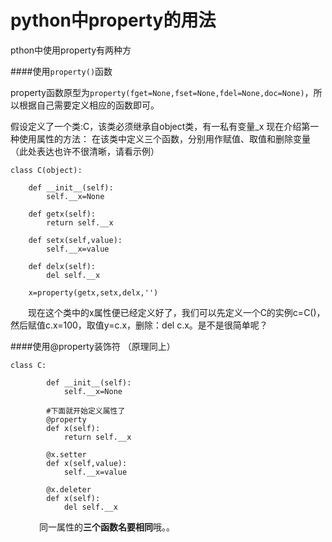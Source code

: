 python中property的用法
=====

pthon中使用property有两种方

####使用`property()`函数

property函数原型为`property(fget=None,fset=None,fdel=None,doc=None)`，所以根据自己需要定义相应的函数即可。

假设定义了一个类:C，该类必须继承自object类，有一私有变量_x
现在介绍第一种使用属性的方法：
在该类中定义三个函数，分别用作赋值、取值和删除变量（此处表达也许不很清晰，请看示例）

    class C(object):
    
        def __init__(self):
            self.__x=None

        def getx(self):
            return self.__x
                        
        def setx(self,value):
            self.__x=value
            
        def delx(self):
            del self.__x
            
        x=property(getx,setx,delx,'')


　　现在这个类中的x属性便已经定义好了，我们可以先定义一个C的实例c=C()，然后赋值c.x=100，取值y=c.x，删除：del c.x。是不是很简单呢？

####使用@property装饰符 （原理同上）

    class C:
    
            def __init__(self):
                self.__x=None
            
            #下面就开始定义属性了
            @property
            def x(self):
                return self.__x
        
            @x.setter
            def x(self,value):
                self.__x=value
            
            @x.deleter
            def x(self):
                del self.__x

　　
　同一属性的**三个函数名要相同**哦。。